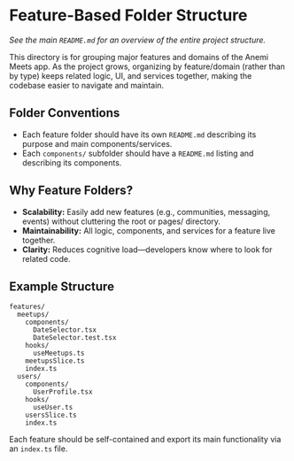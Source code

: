 # Feature-Based Folder Structure

_See the main `README.md` for an overview of the entire project structure._

This directory is for grouping major features and domains of the Anemi Meets app. As the project grows, organizing by feature/domain (rather than by type) keeps related logic, UI, and services together, making the codebase easier to navigate and maintain.

## Folder Conventions
- Each feature folder should have its own `README.md` describing its purpose and main components/services.
- Each `components/` subfolder should have a `README.md` listing and describing its components.

## Why Feature Folders?
- **Scalability:** Easily add new features (e.g., communities, messaging, events) without cluttering the root or pages/ directory.
- **Maintainability:** All logic, components, and services for a feature live together.
- **Clarity:** Reduces cognitive load—developers know where to look for related code.

## Example Structure

```
features/
  meetups/
    components/
      DateSelector.tsx
      DateSelector.test.tsx
    hooks/
      useMeetups.ts
    meetupsSlice.ts
    index.ts
  users/
    components/
      UserProfile.tsx
    hooks/
      useUser.ts
    usersSlice.ts
    index.ts
```

Each feature should be self-contained and export its main functionality via an `index.ts` file.